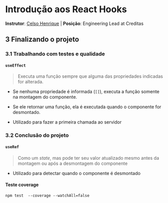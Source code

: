 # Introdução aos React Hooks

**Instrutor**: [Celso Henrique](https://github.com/celso-henrique) | **Posição**: Engineering Lead at Creditas

## 3 Finalizando o projeto

### 3.1 Trabalhando com testes e qualidade

#### `useEffect`

> Executa uma função sempre que alguma das propriedades indicadas for alterada.

* Se nenhuma propriedade é informada (`[]`), executa a função somente na montagem do componente.

* Se ele retornar uma função, ela é executada quando o componente for desmontado.

* Utilizado para fazer a primeira chamada ao servidor

### 3.2 Conclusão do projeto

#### `useRef`

> Como um *state*, mas pode ter seu valor atualizado mesmo antes da montagem ou após a desmontagem do componente

* Utilizado para detectar quando o componente é desmontado

#### Teste coverage

```bash
npm test  --coverage --watchAll=false
```
